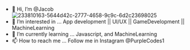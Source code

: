 - 👋 Hi, I’m @Jacob
![233810163-5644d42c-2777-4658-9c9c-6d2c23698025](https://github.com/AlifMAallik/AlifMAallik/assets/96690760/5bbd7e0d-12a3-4d68-9573-d38afe9cda03)  
- 👀 I’m interested in ... App development || UI/UX || GameDevelopment || MachineLearning                                    
- 🌱 I’m currently learning ... Javascript, and MachineLearning
- 📫 How to reach me ... Follow me in Instagram @PurpleCodes1

<!---
AlifMAallik/AlifMAallik is a ✨ special ✨ repository because its `README.md` (this file) appears on your GitHub profile.
You can click the Preview link to take a look at your changes.
--->

